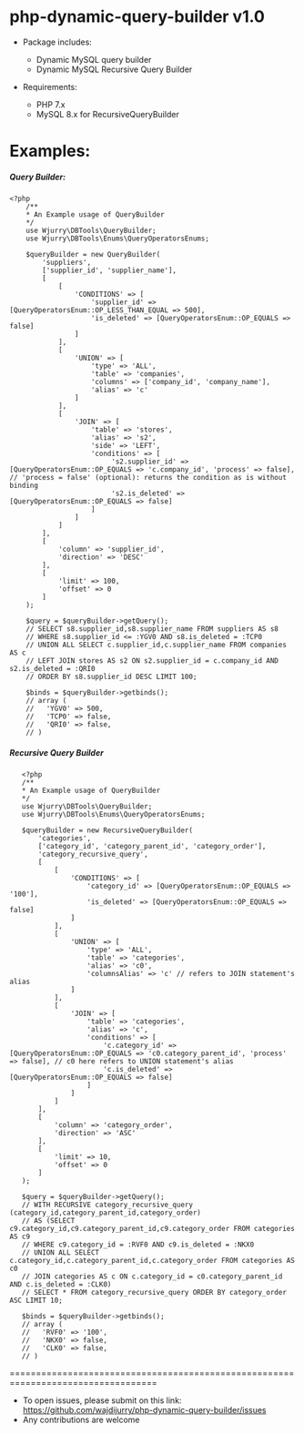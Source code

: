 # php-dynamic-query-builder v1.0
- Package includes:
    - Dynamic MySQL query builder
    - Dynamic MySQL Recursive Query Builder

- Requirements:
    - PHP 7.x
    - MySQL 8.x for RecursiveQueryBuilder
    
# Examples:
##### Query Builder:
    <?php
        /**
        * An Example usage of QueryBuilder
        */
        use Wjurry\DBTools\QueryBuilder;
        use Wjurry\DBTools\Enums\QueryOperatorsEnums;
        
        $queryBuilder = new QueryBuilder(
            'suppliers',
            ['supplier_id', 'supplier_name'],
            [
                [
                    'CONDITIONS' => [
                        'supplier_id' => [QueryOperatorsEnum::OP_LESS_THAN_EQUAL => 500],
                        'is_deleted' => [QueryOperatorsEnum::OP_EQUALS => false]
                    ]
                ],
                [
                    'UNION' => [
                        'type' => 'ALL',
                        'table' => 'companies',
                        'columns' => ['company_id', 'company_name'],
                        'alias' => 'c'
                    ]
                ],
                [
                    'JOIN' => [
                        'table' => 'stores',
                        'alias' => 's2',
                        'side' => 'LEFT',
                        'conditions' => [
                             's2.supplier_id' => [QueryOperatorsEnum::OP_EQUALS => 'c.company_id', 'process' => false], // 'process = false' (optional): returns the condition as is without binding
                             's2.is_deleted' => [QueryOperatorsEnum::OP_EQUALS => false]
                        ]
                    ]
                ]
            ],
            [
                'column' => 'supplier_id',
                'direction' => 'DESC'
            ],
            [
                'limit' => 100,
                'offset' => 0
            ]
        );
        
        $query = $queryBuilder->getQuery();
        // SELECT s8.supplier_id,s8.supplier_name FROM suppliers AS s8
        // WHERE s8.supplier_id <= :YGV0 AND s8.is_deleted = :TCP0
        // UNION ALL SELECT c.supplier_id,c.supplier_name FROM companies AS c
        // LEFT JOIN stores AS s2 ON s2.supplier_id = c.company_id AND s2.is_deleted = :QRI0
        // ORDER BY s8.supplier_id DESC LIMIT 100;
        
        $binds = $queryBuilder->getbinds();
        // array (
        //   'YGV0' => 500,
        //   'TCP0' => false,
        //   'QRI0' => false,
        // )
        
##### Recursive Query Builder
       <?php
       /**
       * An Example usage of QueryBuilder
       */
       use Wjurry\DBTools\QueryBuilder;
       use Wjurry\DBTools\Enums\QueryOperatorsEnums;
       
       $queryBuilder = new RecursiveQueryBuilder(
           'categories',
           ['category_id', 'category_parent_id', 'category_order'],
           'category_recursive_query',
           [
               [
                   'CONDITIONS' => [
                       'category_id' => [QueryOperatorsEnum::OP_EQUALS => '100'],
                       'is_deleted' => [QueryOperatorsEnum::OP_EQUALS => false]
                   ]
               ],
               [
                   'UNION' => [
                       'type' => 'ALL',
                       'table' => 'categories',
                       'alias' => 'c0',
                       'columnsAlias' => 'c' // refers to JOIN statement's alias
                   ]
               ],
               [
                   'JOIN' => [
                       'table' => 'categories',
                       'alias' => 'c',
                       'conditions' => [
                           'c.category_id' => [QueryOperatorsEnum::OP_EQUALS => 'c0.category_parent_id', 'process' => false], // c0 here refers to UNION statement's alias
                           'c.is_deleted' => [QueryOperatorsEnum::OP_EQUALS => false]
                       ]
                   ]
               ]
           ],
           [
               'column' => 'category_order',
               'direction' => 'ASC'
           ],
           [
               'limit' => 10,
               'offset' => 0
           ]
       );
       
       $query = $queryBuilder->getQuery();
       // WITH RECURSIVE category_recursive_query (category_id,category_parent_id,category_order)
       // AS (SELECT c9.category_id,c9.category_parent_id,c9.category_order FROM categories AS c9
       // WHERE c9.category_id = :RVF0 AND c9.is_deleted = :NKX0
       // UNION ALL SELECT c.category_id,c.category_parent_id,c.category_order FROM categories AS c0
       // JOIN categories AS c ON c.category_id = c0.category_parent_id AND c.is_deleted = :CLK0)
       // SELECT * FROM category_recursive_query ORDER BY category_order ASC LIMIT 10;
       
       $binds = $queryBuilder->getbinds();
       // array (
       //   'RVF0' => '100',
       //   'NKX0' => false,
       //   'CLK0' => false,
       // )
       
==================================================================================
       
- To open issues, please submit on this link: https://github.com/wajdijurry/php-dynamic-query-builder/issues
- Any contributions are welcome